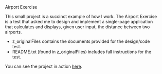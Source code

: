 Airport Exercise 

This small project is a succinct example of how I work. The Airport Exercise is a test that asked me to design and implement a single-page application that calculates and displays, given user input, the distance between two airports.

* z_originalFiles contains the documents provided for the design/code test.
* README.txt (found in z_originalFiles) includes full instructions for the test.

You can see the project in action [here](http://fewwords.org/testing/airportExercise/index.html).
